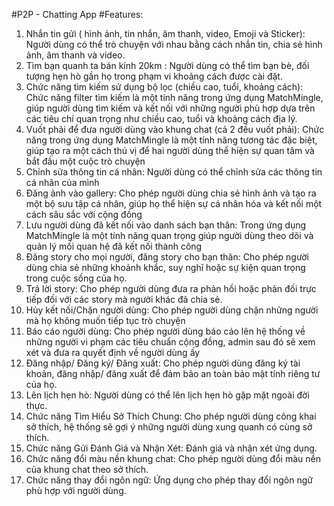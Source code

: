 #P2P - Chatting App 
#Features: 
1. Nhắn tin gửi ( hình ảnh, tin nhắn, âm thanh, video, Emoji và Sticker):
   Người dùng có thể trò chuyện với nhau bằng cách nhắn tin, chia sẻ hình ảnh, âm thanh và video.
2. Tìm bạn quanh ta bán kính 20km :
   Người dùng có thể tìm bạn bè, đối tượng hẹn hò gần họ trong phạm vi khoảng cách được cài đặt.
3. Chức năng tìm kiếm sử dụng bộ lọc (chiều cao, tuổi, khoảng cách):
   Chức năng filter tìm kiếm là một tính năng trong ứng dụng MatchMingle, giúp người dùng tìm kiếm và kết nối với những người phù hợp dựa trên các tiêu chí quan trọng như chiều cao, tuổi và khoảng cách địa lý.
4. Vuốt phải để đưa người dùng vào khung chat (cả 2 đều vuốt phải):
   Chức năng trong ứng dụng MatchMingle là một tính năng tương tác đặc biệt, giúp tạo ra một cách thú vị để hai người dùng thể hiện sự quan tâm và bắt đầu một cuộc trò chuyện
5. Chỉnh sửa thông tin cá nhân:
   Người dùng có thể chỉnh sửa các thông tin cá nhân của mình
6. Đăng ảnh vào gallery:
   Cho phép người dùng chia sẻ hình ảnh và tạo ra một bộ sưu tập cá nhân, giúp họ thể hiện sự cá nhân hóa và kết nối một cách sâu sắc với cộng đồng
7. Lưu người dùng đã kết nối vào danh sách bạn thân:
    Trong ứng dụng MatchMingle là một tính năng quan trọng giúp người dùng theo dõi và quản lý mối quan hệ đã kết nối thành công
8. Đăng story cho mọi người, đăng story cho bạn thân:
    Cho phép người dùng chia sẻ những khoảnh khắc, suy nghĩ hoặc sự kiện quan trọng trong cuộc sống của họ.
9. Trả lời story:
    Cho phép người dùng đưa ra phản hồi hoặc phản đối trực tiếp đối với các story mà người khác đã chia sẻ.
10. Hủy kết nối/Chặn người dùng:
    Cho phép người dùng chặn những người mà họ không muốn tiếp tục trò chuyện
11. Báo cáo người dùng:
    Cho phép người dùng báo cáo lên hệ thống về những người vi phạm các tiêu chuẩn cộng đồng, admin sau đó sẽ xem xét và đưa ra quyết định về người dùng ấy
12. Đăng nhập/ Đăng ký/ Đăng xuất:
    Cho phép người dùng đăng ký tài khoản, đăng nhập/ đăng xuất để đảm bảo an toàn bảo mật tính riêng tư của họ.
13. Lên lịch hẹn hò:
    Người dùng có thể lên lịch hẹn hò gặp mặt ngoài đời thực.
14. Chức năng Tìm Hiểu Sở Thích Chung:
    Cho phép người dùng công khai sở thích, hệ thống sẽ gợi ý những người dùng xung quanh có cùng sở thích.
15. Chức năng Gửi Đánh Giá và Nhận Xét:
    Đánh giá và nhận xét ứng dụng.
16. Chức năng đổi màu nền khung chat:
    Cho phép người dùng đổi màu nền của khung chat theo sở thích.
17. Chức năng thay đổi ngôn ngữ:
    Ứng dụng cho phép thay đổi ngôn ngữ phù hợp với người dùng.
